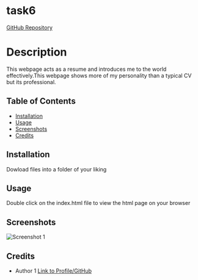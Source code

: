 # task6
[GitHub Repository](https://github.com/Youngdna/task6)

# Description
This webpage acts as a resume and introduces me to the world effectively.This webpage shows more of my personality
than a typical CV but its professional.

## Table of Contents
- [Installation](#installation)
- [Usage](#usage)
- [Screenshots](#screenshots)
- [Credits](#credits)

## Installation
Dowload files into a folder of your liking

## Usage
Double click on the index.html file to view the html page on your browser

## Screenshots
![Screenshot 1]((https://github.com/Youngdna19/task6/assets/152893296/71a45900-de7d-41e6-b5eb-87c87b72f598))


## Credits
- Author 1 [Link to Profile/GitHub](https://github.com/Youngdna19)
  

